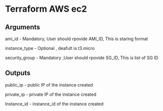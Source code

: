 # Terraform AWS ec2

## Arguments

ami_id - Mandatory, User should rpovide AMI_ID, This is staring format

instance_type - Optional , deafult is t3.micro

security_group -  Mandatory ,User should rpovide SG_ID, This is list of SG ID

## Outputs

public_ip - public IP of the instance created

private_ip - private IP of the instance created

Instance_id -  instance_id of the instance created

